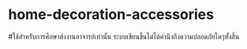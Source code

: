 # home-decoration-accessories
#ใช้สำหรับการศึกษาส่งงานอาจารย์เท่านั้น ระบบเขียนขึ้นไม่ได้คำนึงถึงความปลอดภัยใดๆทั้งสิ้น
